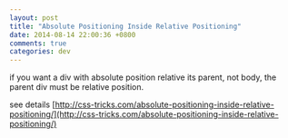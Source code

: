 ```yaml
---
layout: post
title: "Absolute Positioning Inside Relative Positioning"
date: 2014-08-14 22:00:36 +0800
comments: true
categories: dev
---
```


if you want a div with absolute position relative its parent, not body, the parent div must be relative position.

see details [http://css-tricks.com/absolute-positioning-inside-relative-positioning/](http://css-tricks.com/absolute-positioning-inside-relative-positioning/)
